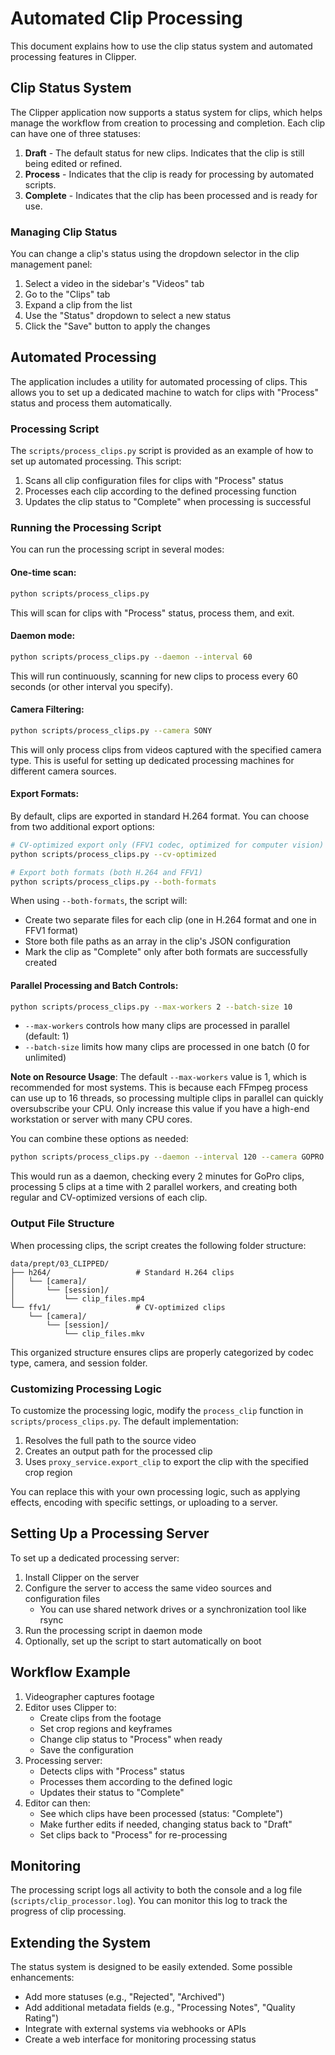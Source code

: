 # Automated Clip Processing

This document explains how to use the clip status system and automated processing features in Clipper.

## Clip Status System

The Clipper application now supports a status system for clips, which helps manage the workflow from creation to processing and completion. Each clip can have one of three statuses:

1. **Draft** - The default status for new clips. Indicates that the clip is still being edited or refined.
2. **Process** - Indicates that the clip is ready for processing by automated scripts.
3. **Complete** - Indicates that the clip has been processed and is ready for use.

### Managing Clip Status

You can change a clip's status using the dropdown selector in the clip management panel:

1. Select a video in the sidebar's "Videos" tab
2. Go to the "Clips" tab
3. Expand a clip from the list
4. Use the "Status" dropdown to select a new status
5. Click the "Save" button to apply the changes

## Automated Processing

The application includes a utility for automated processing of clips. This allows you to set up a dedicated machine to watch for clips with "Process" status and process them automatically.

### Processing Script

The `scripts/process_clips.py` script is provided as an example of how to set up automated processing. This script:

1. Scans all clip configuration files for clips with "Process" status
2. Processes each clip according to the defined processing function
3. Updates the clip status to "Complete" when processing is successful

### Running the Processing Script

You can run the processing script in several modes:

#### One-time scan:

```bash
python scripts/process_clips.py
```

This will scan for clips with "Process" status, process them, and exit.

#### Daemon mode:

```bash
python scripts/process_clips.py --daemon --interval 60
```

This will run continuously, scanning for new clips to process every 60 seconds (or other interval you specify).

#### Camera Filtering:

```bash
python scripts/process_clips.py --camera SONY
```

This will only process clips from videos captured with the specified camera type. This is useful for setting up dedicated processing machines for different camera sources.

#### Export Formats:

By default, clips are exported in standard H.264 format. You can choose from two additional export options:

```bash
# CV-optimized export only (FFV1 codec, optimized for computer vision)
python scripts/process_clips.py --cv-optimized

# Export both formats (both H.264 and FFV1)
python scripts/process_clips.py --both-formats
```

When using `--both-formats`, the script will:

- Create two separate files for each clip (one in H.264 format and one in FFV1 format)
- Store both file paths as an array in the clip's JSON configuration
- Mark the clip as "Complete" only after both formats are successfully created

#### Parallel Processing and Batch Controls:

```bash
python scripts/process_clips.py --max-workers 2 --batch-size 10
```

- `--max-workers` controls how many clips are processed in parallel (default: 1)
- `--batch-size` limits how many clips are processed in one batch (0 for unlimited)

**Note on Resource Usage**: The default `--max-workers` value is 1, which is recommended for most systems. This is because each FFmpeg process can use up to 16 threads, so processing multiple clips in parallel can quickly oversubscribe your CPU. Only increase this value if you have a high-end workstation or server with many CPU cores.

You can combine these options as needed:

```bash
python scripts/process_clips.py --daemon --interval 120 --camera GOPRO --max-workers 2 --batch-size 5 --both-formats
```

This would run as a daemon, checking every 2 minutes for GoPro clips, processing 5 clips at a time with 2 parallel workers, and creating both regular and CV-optimized versions of each clip.

### Output File Structure

When processing clips, the script creates the following folder structure:

```
data/prept/03_CLIPPED/
├── h264/                   # Standard H.264 clips
│   └── [camera]/
│       └── [session]/
│           └── clip_files.mp4
└── ffv1/                   # CV-optimized clips
    └── [camera]/
        └── [session]/
            └── clip_files.mkv
```

This organized structure ensures clips are properly categorized by codec type, camera, and session folder.

### Customizing Processing Logic

To customize the processing logic, modify the `process_clip` function in `scripts/process_clips.py`. The default implementation:

1. Resolves the full path to the source video
2. Creates an output path for the processed clip
3. Uses `proxy_service.export_clip` to export the clip with the specified crop region

You can replace this with your own processing logic, such as applying effects, encoding with specific settings, or uploading to a server.

## Setting Up a Processing Server

To set up a dedicated processing server:

1. Install Clipper on the server
2. Configure the server to access the same video sources and configuration files
   - You can use shared network drives or a synchronization tool like rsync
3. Run the processing script in daemon mode
4. Optionally, set up the script to start automatically on boot

## Workflow Example

1. Videographer captures footage
2. Editor uses Clipper to:
   - Create clips from the footage
   - Set crop regions and keyframes
   - Change clip status to "Process" when ready
   - Save the configuration
3. Processing server:
   - Detects clips with "Process" status
   - Processes them according to the defined logic
   - Updates their status to "Complete"
4. Editor can then:
   - See which clips have been processed (status: "Complete")
   - Make further edits if needed, changing status back to "Draft"
   - Set clips back to "Process" for re-processing

## Monitoring

The processing script logs all activity to both the console and a log file (`scripts/clip_processor.log`). You can monitor this log to track the progress of clip processing.

## Extending the System

The status system is designed to be easily extended. Some possible enhancements:

- Add more statuses (e.g., "Rejected", "Archived")
- Add additional metadata fields (e.g., "Processing Notes", "Quality Rating")
- Integrate with external systems via webhooks or APIs
- Create a web interface for monitoring processing status
